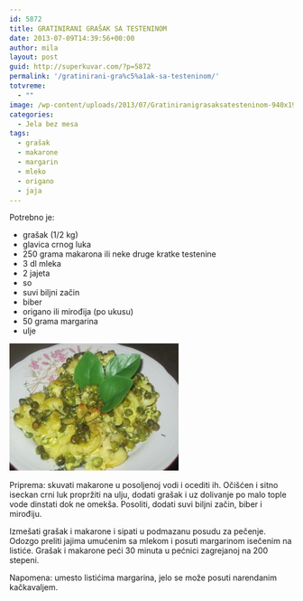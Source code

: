 ```yaml
---
id: 5872
title: GRATINIRANI GRAŠAK SA TESTENINOM
date: 2013-07-09T14:39:56+00:00
author: mila
layout: post
guid: http://superkuvar.com/?p=5872
permalink: '/gratinirani-gra%c5%a1ak-sa-testeninom/'
totvreme:
  - ""
image: /wp-content/uploads/2013/07/Gratiniranigrasaksatesteninom-940x198.jpg
categories:
  - Jela bez mesa
tags:
  - grašak
  - makarone
  - margarin
  - mleko
  - origano
  - jaja
---
```

Potrebno je:

  * grašak (1/2 kg)
  * glavica crnog luka
  * 250 grama makarona ili neke druge kratke testenine
  * 3 dl mleka
  * 2 jajeta
  * so
  * suvi biljni začin
  * biber
  * origano ili mirođija (po ukusu)
  * 50 grama margarina
  * ulje

<img class="alignnone size-medium wp-image-5873" src="/wp-content/uploads/2013/07/Gratiniranigrasaksatesteninom-300x225.jpg" alt="Gratiniranigrasaksatesteninom" width="300" height="225" /> 

Priprema: skuvati makarone u posoljenoj vodi i ocediti ih. Očišćen i sitno iseckan crni luk propržiti na ulju, dodati grašak i uz dolivanje po malo tople vode dinstati dok ne omekša. Posoliti, dodati suvi biljni začin, biber i mirođiju.

Izmešati grašak i makarone i sipati u podmazanu posudu za pečenje. Odozgo preliti jajima umućenim sa mlekom i posuti margarinom isečenim na listiće. Grašak i makarone peći 30 minuta u pećnici zagrejanoj na 200 stepeni.

Napomena: umesto listićima margarina, jelo se može posuti narendanim kačkavaljem.
